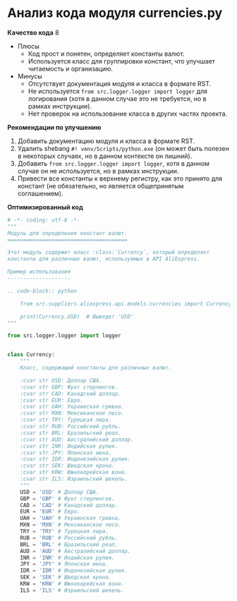 # Анализ кода модуля currencies.py

**Качество кода**
8
- Плюсы
    - Код прост и понятен, определяет константы валют.
    - Используется класс для группировки констант, что улучшает читаемость и организацию.
- Минусы
    - Отсутствует документация модуля и класса в формате RST.
    - Не используется `from src.logger.logger import logger` для логирования (хотя в данном случае это не требуется, но в рамках инструкции).
    - Нет проверок на использование класса в других частях проекта.

**Рекомендации по улучшению**
1.  Добавить документацию модуля и класса в формате RST.
2.  Удалить shebang `#! venv/Scripts/python.exe` (он может быть полезен в некоторых случаях, но в данном контексте он лишний).
3.  Добавить `from src.logger.logger import logger`, хотя в данном случае он не используется, но в рамках инструкции.
4.  Привести все константы к верхнему регистру, как это принято для констант (не обязательно, но является общепринятым соглашением).

**Оптимизированный код**
```python
# -*- coding: utf-8 -*-
"""
Модуль для определения констант валют.
======================================

Этот модуль содержит класс :class:`Currency`, который определяет
константы для различных валют, используемых в API AliExpress.

Пример использования
--------------------

.. code-block:: python

    from src.suppliers.aliexpress.api.models.currencies import Currency

    print(Currency.USD)  # Выведет 'USD'
"""

from src.logger.logger import logger


class Currency:
    """
    Класс, содержащий константы для различных валют.

    :cvar str USD: Доллар США.
    :cvar str GBP: Фунт стерлингов.
    :cvar str CAD: Канадский доллар.
    :cvar str EUR: Евро.
    :cvar str UAH: Украинская гривна.
    :cvar str MXN: Мексиканское песо.
    :cvar str TRY: Турецкая лира.
    :cvar str RUB: Российский рубль.
    :cvar str BRL: Бразильский реал.
    :cvar str AUD: Австралийский доллар.
    :cvar str INR: Индийская рупия.
    :cvar str JPY: Японская иена.
    :cvar str IDR: Индонезийская рупия.
    :cvar str SEK: Шведская крона.
    :cvar str KRW: Южнокорейская вона.
    :cvar str ILS: Израильский шекель.
    """
    USD = 'USD' # Доллар США.
    GBP = 'GBP' # Фунт стерлингов.
    CAD = 'CAD' # Канадский доллар.
    EUR = 'EUR' # Евро.
    UAH = 'UAH' # Украинская гривна.
    MXN = 'MXN' # Мексиканское песо.
    TRY = 'TRY' # Турецкая лира.
    RUB = 'RUB' # Российский рубль.
    BRL = 'BRL' # Бразильский реал.
    AUD = 'AUD' # Австралийский доллар.
    INR = 'INR' # Индийская рупия.
    JPY = 'JPY' # Японская иена.
    IDR = 'IDR' # Индонезийская рупия.
    SEK = 'SEK' # Шведская крона.
    KRW = 'KRW' # Южнокорейская вона.
    ILS = 'ILS' # Израильский шекель.
```